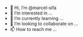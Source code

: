 - 👋 Hi, I’m @marcel-sifa
- 👀 I’m interested in ...
- 🌱 I’m currently learning ...
- 💞️ I’m looking to collaborate on ...
- 📫 How to reach me ...

<!---
marcel-sifa/marcel-sifa is a ✨ special ✨ repository because its `README.md` (this file) appears on your GitHub profile.
You can click the Preview link to take a look at your changes.
--->
